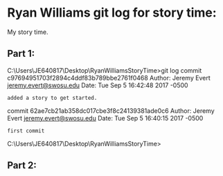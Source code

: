 # Ryan Williams git log for story time:

My story time.


## Part 1:
C:\Users\JE640817\Desktop\RyanWilliamsStoryTime>git log
commit c97694951703f2894c4ddf83b789bbe2761f0468
Author: Jeremy Evert <jeremy.evert@swosu.edu>
Date:   Tue Sep 5 16:42:48 2017 -0500

    added a story to get started.

commit 62ae7cb21ab358dc017cbe3f8c24139381ade0c6
Author: Jeremy Evert <jeremy.evert@swosu.edu>
Date:   Tue Sep 5 16:40:15 2017 -0500

    first commit

C:\Users\JE640817\Desktop\RyanWilliamsStoryTime>

## Part 2:
